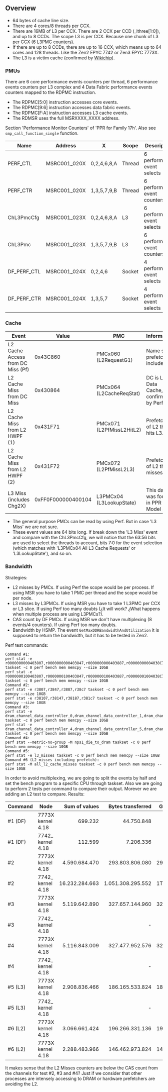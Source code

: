 ## Overview

- 64 bytes of cache line size.
- There are 4 cores/8 threads per CCX.
- There are 16MB of L3 per CCX. There are 2 CCX per CCD (_lthree[1:0]), and up to 8 CCDs. The scope L3 is per CCX. Because one chunk of L3 per CCX (6 L3PMC counters).
- If there are up to 8 CCDs, there are up to 16 CCX, which means up to 64 cores and 128 threads. Like the Zen2 EPYC 7742 or Zen3 EPYC 7773X.
- The L3 is a victim cache (confirmed by [Wikichip](https://en.wikichip.org/wiki/amd/microarchitectures/zen_2)).

### PMUs

There are 6 core performance events counters per thread, 6 performance events counters per L3 complex and 4 Data Fabric performance events counters mapped to the RDPMC instruction.

- The RDPMC[5:0] instruction accesses core events.
- The RDPMC[9:6] instruction accesses data fabric events.
- The RDPMC[F:A] instruction accesses L3 cache events.
- The RDMSR uses the full MSRXXXX_XXXX address.

Section 'Performance Monitor Counters' of 'PPR for Family 17h'. Also see `smp_call_function_single` function.

| Name        | Address      | X           | Scope  | Description                  |
|-------------|--------------|-------------|--------|------------------------------|
| PERF_CTL    | MSRC001_020X | 0,2,4,6,8,A | Thread | 6 performance event selects  |
| PERF_CTR    | MSRC001_020X | 1,3,5,7,9,B | Thread | 6 performance event counters |
| ChL3PmcCfg  | MSRC001_023X | 0,2,4,6,8,A | L3     | 6 performance event selects  |
| ChL3Pmc     | MSRC001_023X | 1,3,5,7,9,B | L3     | 6 performance event counters |
| DF_PERF_CTL | MSRC001_024X | 0,2,4,6     | Socket | 4 performance event selects  |
| DF_PERF_CTR | MSRC001_024X | 1,3,5,7     | Socket | 4 performance event selects  |

### Cache

| Event                             | Value              | PMC                       | Information                               |
|-----------------------------------|--------------------|---------------------------|-------------------------------------------|
| L2 Cache Access from DC Miss (Pf) | 0x43C860           | PMCx060 (L2RequestG1)     | Name says prefetch is included.           |
| L2 Cache Miss from DC Miss        | 0x430864           | PMCx064 (L2CacheReqStat)  | DC is L1 Data Cache, confirmed by Perf.   |
| L2 Cache Miss from L2 HWPF (1)    | 0x431F71           | PMCx071 (L2PfMissL2HitL2) | Prefetches of L2 that hits L3.            |
| L2 Cache Miss from L2 HWPF (2)    | 0x431F72           | PMCx072 (L2PfMissL2L3)    | Prefetches of L2 that misses L3.          |
| L3 Miss (includes Chg2X)          | 0xFF0F000000400104 | L3PMCx04 (L3LookupState)  | This data was found in PPR for Model 31h. |

- The general purpose PMCs can be read by using Perf. But in case 'L3 Miss' we are not sure.
- These event values are 64 bits long. If break down the 'L3 Miss' event and compare with the ChL3PmcCfg, we will notice that  the 63:56 bits are used to select the threads to account, bits 7:0 for the event selection (which matches with 'L3PMCx04 All L3 Cache Requests' or 'L3LookupState'), and so on.

### Bandwidth

Strategies:
- L2 misses by PMCs. If using Perf the scope would be per process. If using MSR you have to take 1 PMC per thread and the scope would be per node.
- L3 misses by L3PMCs. If using MSR you have to take 1 L3PMC per CCX or L3 slice. If using Perf too many doubts (¿It will work? ¿What happens when multiple process are using L3PMCs?).
- CAS count by DF PMCs. If using MSR we don't have multiplexing (8 events/4 counters). If using Perf too many doubts.
- Bandwidth by HSMP. The event `GetMaxDDRBandwidthAndUtilization` it is supposed to return the bandwidth, but it has to be tested in Zen2.

Perf test commands:
```
Command #1:
perf stat -e r0000000000403807,r0000000000403847,r0000000000403887,r00000000004038C7 taskset -c 0 perf bench mem memcpy --size 10GB
perf stat -e r0000000100403807,r0000000100403847,r0000000100403887,r00000001004038C7 taskset -c 0 perf bench mem memcpy --size 10GB
Command #2:
perf stat -e r3807,r3847,r3887,r38c7 taskset -c 0 perf bench mem memcpy --size 10GB
perf stat -e r38107,r38147,r38187,r381c7 taskset -c 0 perf bench mem memcpy --size 10GB
Command #3:
perf stat -e dram_channel_data_controller_0,dram_channel_data_controller_1,dram_channel_data_controller_2,dram_channel_data_controller_3 taskset -c 0 perf bench mem memcpy --size 10GB
perf stat -e dram_channel_data_controller_4,dram_channel_data_controller_5,dram_channel_data_controller_6,dram_channel_data_controller_7 taskset -c 0 perf bench mem memcpy --size 10GB
Command #4:
perf stat --metric-no-group -M nps1_die_to_dram taskset -c 0 perf bench mem memcpy --size 10GB
Command #5:
perf stat -e l3_misses taskset -c 0 perf bench mem memcpy --size 10GB
Command #6 (L2 misses including prefetch):
perf stat -M all_l2_cache_misses taskset -c 0 perf bench mem memcpy --size 10GB
```

In order to avoid multiplexing, we are going to split the events by half and set the bench program to a specific CPU through taskset. Also we are going to perform 2 tests per command to compare their output. Morever we are adding an L2 test to compare. Results:

| Command | Node              |   Sum of values | Bytes transferred |  GB |  GB/s |
|---------|-------------------|----------------:|------------------:|----:|------:|
| #1 (DF) | 7773X kernel 4.18 |         699.232 |        44.750.848 |   0 |     0 |
| #1 (DF) | 7742_ kernel 4.18 |         112.599 |         7.206.336 |   0 |     0 |
| #2      | 7773X kernel 4.18 |   4.590.684.470 |   293.803.806.080 | 293 |    26 |
| #2      | 7742_ kernel 4.18 |  16.232.284.663 | 1.051.308.295.552 | 1TB |    74 |
| #3      | 7773X kernel 4.18 |   5.119.642.890 |   327.657.144.960 | 327 |    29 |
| #3      | 7742_ kernel 4.18 | <not supported> |                 - |   - |     - |
| #4      | 7773X kernel 4.18 |   5.116.843.009 |   327.477.952.576 | 327 |    29 |
| #4      | 7742_ kernel 4.18 | <not supported> |                 - |   - |     - |
| #5 (L3) | 7773X kernel 4.18 |   2.908.836.466 |   186.165.533.824 | 186 |    16 |
| #5 (L3) | 7742_ kernel 4.18 | <not supported> |                 - |   - |     - |
| #6 (L2) | 7773X kernel 4.18 |   3.066.661.424 |   196.266.331.136 | 196 |    17 |
| #6 (L2) | 7773X kernel 4.18 |   2.288.483.966 |   146.462.973.824 | 146 |    10 |

It makes sense that the L2 Misses counters are below the CAS count from the channels for test #2, #3 and #4? Just if we consider that other processes are intensely accessing to DRAM or hardware prefetchers are avoiding the L2.